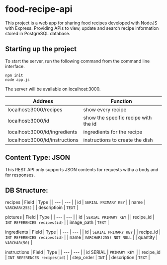 # food-recipe-api

This project is a web app for sharing food recipes developed with NodeJS with Express. Providing APIs to view, update and search recipe information stored in PostgreSQL database.

## Starting up the project

To start the server, run the following command from the command line interface.

```
npm init
node app.js
```

The server will be available on localhost:3000.

| Address                        | Function                             |
| ------------------------------ | ------------------------------------ |
| localhost:3000/recipes         | show every recipe                    |
| localhost:3000/id              | show the specific recipe with the id |
| localhost:3000/id/ingredients  | ingredients for the recipe           |
| localhost:3000/id/instructions | instructions to create the dish      |

## Content Type: JSON

This REST API only supports JSON contents for requests witha a body and for responses.

## DB Structure:

recipes
| Field | Type |
| --- | --- |
| id | `SERIAL PRIMARY KEY` |
| name | `VARCHAR(255)` |
| descriptioin | `TEXT` |

pictures
| Field | Type |
| --- | --- |
| id | `SERIAL PRIMARY KEY` |
| recipe_id | `INT REFERENCES recipes(id)` |
| image_path | `TEXT` |

ingredients
| Field | Type |
| --- | --- |
| id | `SERIAL PRIMARY KEY` |
| recipe_id | `INT REFERENCES recipes(id)` |
| name | `VARCHAR(255) NOT NULL` |
| quantity | `VARCHAR(50)` |

instructions
| Field | Type |
| --- | --- |
| id SERIAL | `PRIMARY KEY `|
| recipe_id | `INT REFERENCES recipes(id)` |
| step_order | `INT` |
| description | `TEXT` |

